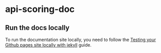 <!--
SPDX-FileCopyrightText: 2023 Industria de Diseño Textil S.A. INDITEX
 
SPDX-License-Identifier: Apache-2.0
-->
# api-scoring-doc

## Run the docs locally

To run the documentation site locally, you need to follow the [Testing your Github pages site locally with jekyll](https://docs.github.com/es/pages/setting-up-a-github-pages-site-with-jekyll/testing-your-github-pages-site-locally-with-jekyll) guide.